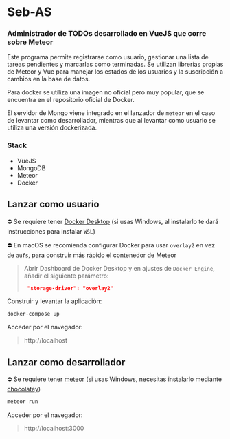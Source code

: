 # Seb-AS
### Administrador de TODOs desarrollado en VueJS que corre sobre Meteor

Este programa permite registrarse como usuario, gestionar una lista de tareas pendientes y marcarlas como terminadas. Se utilizan librerías propias de Meteor y Vue para manejar los estados de los usuarios y la suscripción a cambios en la base de datos.

Para docker se utiliza una imagen no oficial pero muy popular, que se encuentra en el repositorio oficial de Docker.

El servidor de Mongo viene integrado en el lanzador de `meteor` en el caso de levantar como desarrollador, mientras que al levantar como usuario se utiliza una versión dockerizada.

### Stack
* VueJS
* MongoDB
* Meteor
* Docker

## Lanzar como usuario
⛔ Se requiere tener [Docker Desktop](https://www.docker.com/products/docker-desktop) (si usas Windows, al instalarlo te dará instrucciones para instalar `WSL`)

⛔ En macOS se recomienda configurar Docker para usar `overlay2` en vez de `aufs`, para construir más rápido el contenedor de Meteor
> Abrir Dashboard de Docker Desktop y en ajustes de `Docker Engine`, añadir el siguiente parámetro:
> ```json
>  "storage-driver": "overlay2"
>```
Construir y levantar la aplicación:
```sh
docker-compose up
```
Acceder por el navegador:
> http://localhost
## Lanzar como desarrollador
⛔ Se requiere tener [meteor](https://www.meteor.com/install) (si usas Windows, necesitas instalarlo mediante [chocolatey](https://chocolatey.org))
```sh
meteor run
```
Acceder por el navegador:
> http://localhost:3000
